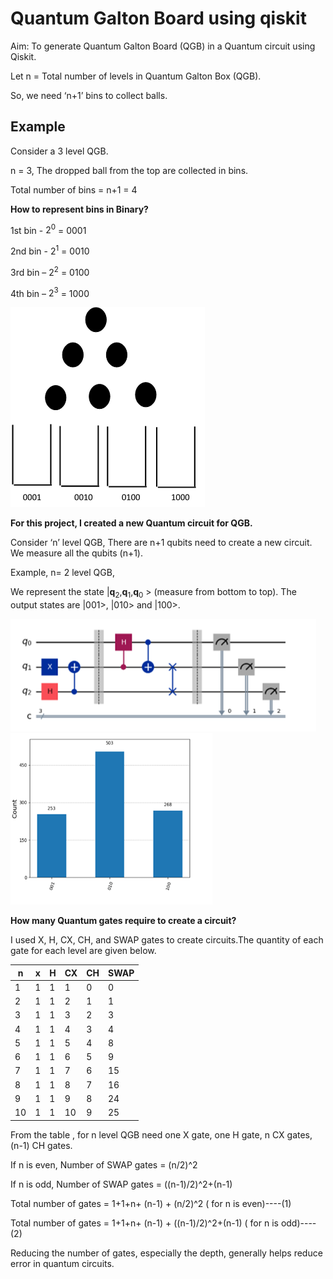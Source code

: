 # Quantum Galton Board using qiskit
Aim: To generate Quantum Galton Board (QGB) in a Quantum circuit using Qiskit.

Let   n = Total number of levels in Quantum Galton Box (QGB).

So, we need ‘n+1’ bins to collect balls. 
## Example
Consider a 3 level QGB.
   
   n = 3, The dropped ball from the top are collected in bins.

   Total number of bins = n+1 = 4

   **How to represent bins in Binary?** 
   
   1st bin - $2^0$ = 0001
   
   2nd bin - $2^1$ = 0010
   
   3rd bin – $2^2$ = 0100
   
   4th bin – $2^3$ = 1000
   
 ![image](https://github.com/basid4739/Qwomanium-2025/blob/main/QGB.png?raw=true)
   

**For this project, I created a new Quantum circuit for QGB.** 

Consider ‘n’ level QGB, There are n+1 qubits need to create a new circuit. We measure all the qubits (n+1).

Example, n= 2 level QGB,

We represent the state |**q**<sub>2</sub>,**q**<sub>1</sub>,**q**<sub>0</sub> > (measure from bottom to top). The output states are |001>, |010> and |100>. 

![image](https://github.com/basid4739/Qwomanium-2025/blob/main/2_level.png)
![image](https://github.com/basid4739/Qwomanium-2025/blob/main/2_level_output.png)

**How many Quantum gates require to create a circuit?**

I used X, H, CX, CH, and SWAP gates to create circuits.The quantity of each gate for each level are given below.

| n | x | H | CX | CH | SWAP |
| --|-- | --| -- | -- | ---  |
| 1|1|1|1|0|0 |
|2|1|1|2|1|1|
|3|1|1|3|2|3|
|4|1|1|4|3|4|
|5|1|1|5|4|8|
|6|1|1|6|5|9|
|7|1|1|7|6|15|
|8|1|1|8|7|16|
|9|1|1|9|8|24|
|10|1|1|10|9|25|

From the table , for n level QGB need one X gate, one H gate, n CX gates, (n-1) CH gates.

If n is even, Number of SWAP gates = (n/2)^2  

If n is odd, Number of SWAP gates = ((n-1)/2)^2+(n-1)

Total number of gates = 1+1+n+ (n-1) + (n/2)^2         ( for n is even)----(1)

Total number of gates = 1+1+n+ (n-1) + ((n-1)/2)^2+(n-1)        ( for n is odd)----(2)

Reducing the number of gates, especially the depth, generally helps reduce error in quantum circuits.


  




